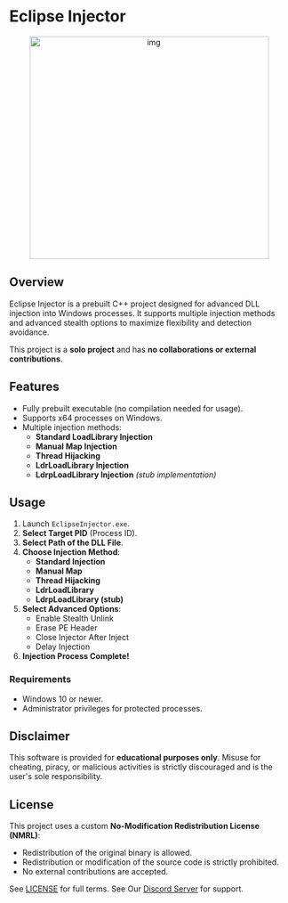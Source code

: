 # Eclipse Injector
<p align="center">
<img width="430" height="400" alt="img" src="https://github.com/user-attachments/assets/aa7a17cd-33f0-4eb8-882c-a2eda8b44945" />
</p>

## Overview
Eclipse Injector is a prebuilt C++ project designed for advanced DLL injection into Windows processes. It supports multiple injection methods and advanced stealth options to maximize flexibility and detection avoidance.

This project is a **solo project** and has **no collaborations or external contributions**.

## Features
- Fully prebuilt executable (no compilation needed for usage).
- Supports x64 processes on Windows.
- Multiple injection methods:
  - **Standard LoadLibrary Injection**
  - **Manual Map Injection**
  - **Thread Hijacking**
  - **LdrLoadLibrary Injection**
  - **LdrpLoadLibrary Injection** *(stub implementation)*

## Usage
1. Launch `EclipseInjector.exe`.
2. **Select Target PID** (Process ID).
3. **Select Path of the DLL File**.
4. **Choose Injection Method**:
    - **Standard Injection**
    - **Manual Map**
    - **Thread Hijacking**
    - **LdrLoadLibrary**
    - **LdrpLoadLibrary (stub)**
5. **Select Advanced Options**:
    - Enable Stealth Unlink  
    - Erase PE Header  
    - Close Injector After Inject  
    - Delay Injection  
6. **Injection Process Complete!**

### Requirements
- Windows 10 or newer.
- Administrator privileges for protected processes.

## Disclaimer
This software is provided for **educational purposes only**. Misuse for cheating, piracy, or malicious activities is strictly discouraged and is the user's sole responsibility.

## License
This project uses a custom **No-Modification Redistribution License (NMRL)**:

- Redistribution of the original binary is allowed.
- Redistribution or modification of the source code is strictly prohibited.
- No external contributions are accepted.

See [LICENSE](./LICENSE) for full terms.
See Our [Discord Server](https://discord.gg/bRJnxWx7ne) for support.
